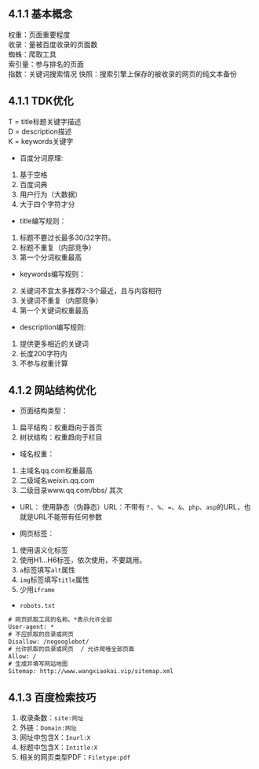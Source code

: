## 4.1.1 基本概念
权重：页面重要程度       
收录：量被百度收录的页面数      
蜘蛛：爬取工具      
索引量：参与排名的页面      
指数：关键词搜索情况
快照：搜索引擎上保存的被收录的网页的纯文本备份
## 4.1.1 TDK优化
T = title标题关键字描述       
D = description描述       
K = keywords关键字        

* 百度分词原理:     
1. 基于空格
2. 百度词典
3. 用户行为（大数据）
4. 大于四个字符才分

* title编写规则：
1. 标题不要过长最多30/32字符。
3. 标题不重复（内部竞争）
4. 第一个分词权重最高

* keywords编写规则：
2. 关键词不宜太多推荐2-3个最近，且与内容相符
3. 关键词不重复（内部竞争）
4. 第一个关键词权重最高

* description编写规则:
1. 提供更多相近的关键词
2. 长度200字符内
3. 不参与权重计算

## 4.1.2 网站结构优化

* 页面结构类型：
1. 扁平结构：权重趋向于首页
2. 树状结构：权重趋向于栏目

* 域名权重：
1. 主域名qq.com权重最高
2. 二级域名weixin.qq.com
3. 二级目录www.qq.com/bbs/ 其次

* URL：
使用静态（伪静态）URL：不带有`？`、`%`、`=`、`&`、`php`、`asp`的URL，也就是URL不能带有任何参数

* 网页标签：
1. 使用语义化标签
2. 使用H1...H6标签，依次使用，不要跳用。
3. `a`标签填写`alt`属性
4. `img`标签填写`title`属性
5. 少用`iframe`

* `robots.txt`
``` txt
# 网页抓取工具的名称。*表示允许全部
User-agent: *     
# 不应抓取的目录或网页
Disallow: /nogooglebot/   
# 允许抓取的目录或网页  / 允许爬墙全部页面
Allow: /                 
# 生成并填写网站地图
Sitemap: http://www.wangxiaokai.vip/sitemap.xml  
```

## 4.1.3 百度检索技巧
1. 收录条数：`site:网址`
2. 外链：`Domain:网址`
3. 网址中包含X：`Inurl:X`
4. 标题中包含X：`Intitle:X`
5. 相关的网页类型PDF：`Filetype:pdf`
